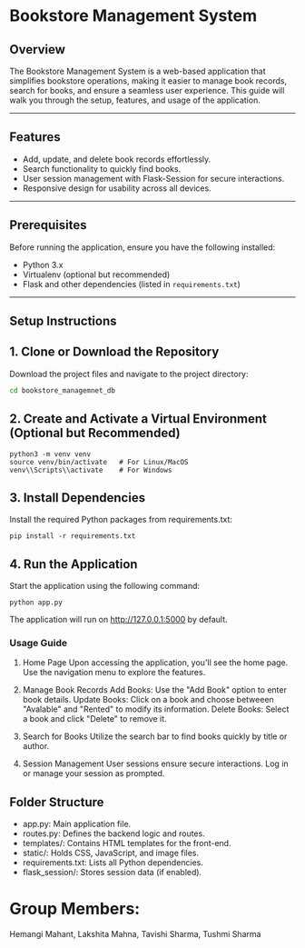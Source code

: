 # Bookstore Management System

## Overview

The Bookstore Management System is a web-based application that simplifies bookstore operations, making it easier to manage book records, search for books, and ensure a seamless user experience. This guide will walk you through the setup, features, and usage of the application.

---

## Features

- Add, update, and delete book records effortlessly.
- Search functionality to quickly find books.
- User session management with Flask-Session for secure interactions.
- Responsive design for usability across all devices.

---

## Prerequisites

Before running the application, ensure you have the following installed:

- Python 3.x
- Virtualenv (optional but recommended)
- Flask and other dependencies (listed in `requirements.txt`)

---

## Setup Instructions

## 1. Clone or Download the Repository
Download the project files and navigate to the project directory:

```bash
cd bookstore_managemnet_db
```
## 2. Create and Activate a Virtual Environment (Optional but Recommended)
```
python3 -m venv venv
source venv/bin/activate   # For Linux/MacOS
venv\\Scripts\\activate    # For Windows
```
## 3. Install Dependencies
Install the required Python packages from requirements.txt:
```
pip install -r requirements.txt
```
## 4. Run the Application
Start the application using the following command:
```
python app.py
```
The application will run on http://127.0.0.1:5000 by default.

### Usage Guide
1. Home Page
Upon accessing the application, you'll see the home page. Use the navigation menu to explore the features.

2. Manage Book Records
Add Books: Use the "Add Book" option to enter book details.
Update Books: Click on a book and choose betweeen "Avalable" and "Rented" to modify its information.
Delete Books: Select a book and click "Delete" to remove it.

3. Search for Books
Utilize the search bar to find books quickly by title or author.

4. Session Management
User sessions ensure secure interactions. Log in or manage your session as prompted.

## Folder Structure
- app.py: Main application file.
- routes.py: Defines the backend logic and routes.
- templates/: Contains HTML templates for the front-end.
- static/: Holds CSS, JavaScript, and image files.
- requirements.txt: Lists all Python dependencies.
- flask_session/: Stores session data (if enabled).
# Group Members:
Hemangi Mahant,
Lakshita Mahna,
Tavishi Sharma,
Tushmi Sharma

